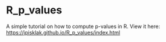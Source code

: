 # R_p_values
A simple tutorial on how to compute p-values in R.  View it here: https://jpisklak.github.io/R_p_values/index.html
